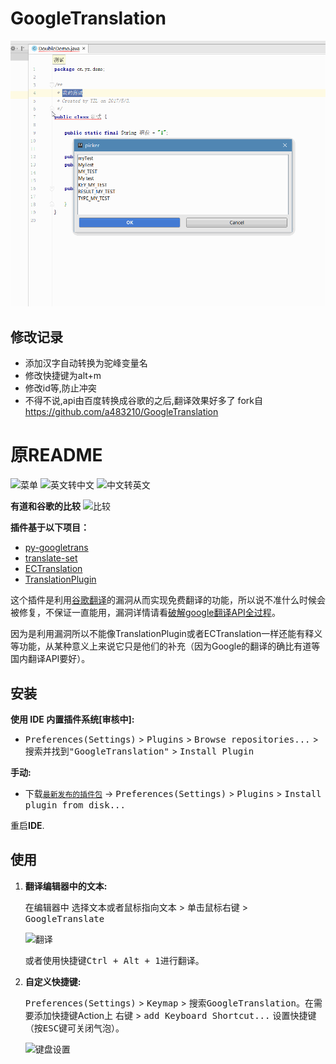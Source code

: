 # GoogleTranslation


![针对英语->汉字的翻译](https://github.com/yizeliang/TranslatePlugin/blob/google_translate/2.gif)

## 修改记录

- 添加汉字自动转换为驼峰变量名
- 修改快捷键为alt+m
- 修改id等,防止冲突
- 不得不说,api由百度转换成谷歌的之后,翻译效果好多了
fork自 https://github.com/a483210/GoogleTranslation

# 原README


![菜单](./images/editor_popup_menu.png)
![英文转中文](./images/entozh.png)
![中文转英文](./images/zhtoen.png)
  
**有道和谷歌的比较**
![比较](./images/compare.png)

**插件基于以下项目：**
- [py-googletrans](https://github.com/ssut/py-googletrans)
- [translate-set](https://github.com/lsj9383/translate-set)
- [ECTranslation](https://github.com/Skykai521/ECTranslation)
- [TranslationPlugin](https://github.com/YiiGuxing/TranslationPlugin)

这个插件是利用[谷歌翻译](https://translate.google.com)的漏洞从而实现免费翻译的功能，所以说不准什么时候会被修复，不保证一直能用，漏洞详情请看[破解google翻译API全过程](http://www.cnblogs.com/by-dream/p/6554340.html)。

因为是利用漏洞所以不能像TranslationPlugin或者ECTranslation一样还能有释义等功能，从某种意义上来说它只是他们的补充（因为Google的翻译的确比有道等国内翻译API要好）。

## 安装

**使用 IDE 内置插件系统[审核中]:**
- <kbd>Preferences(Settings)</kbd> > <kbd>Plugins</kbd> > <kbd>Browse repositories...</kbd> > <kbd>搜索并找到"GoogleTranslation"</kbd> > <kbd>Install Plugin</kbd>

**手动:**
- 下载[`最新发布的插件包`](https://github.com/a483210/GoogleTranslation/releases/latest) -> <kbd>Preferences(Settings)</kbd> > <kbd>Plugins</kbd> > <kbd>Install plugin from disk...</kbd>

重启**IDE**.

## 使用

1. **翻译编辑器中的文本:**

   在编辑器中 <kbd>选择文本或者鼠标指向文本</kbd> > <kbd>单击鼠标右键</kbd> > <kbd>GoogleTranslate</kbd>

   ![翻译](./images/editor_popup_menu.png)

   或者使用快捷键<kbd>Ctrl + Alt + 1</kbd>进行翻译。

2. **自定义快捷键:**

   <kbd>Preferences(Settings)</kbd> > <kbd>Keymap</kbd> > <kbd>搜索GoogleTranslation</kbd>。在需要添加快捷键Action上 <kbd>右键</kbd> > <kbd>add Keyboard Shortcut...</kbd> 设置快捷键（按<kbd>ESC</kbd>键可关闭气泡）。

   ![键盘设置](./images/keymap.png)
